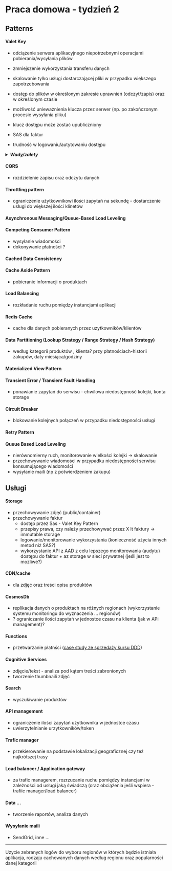 # Praca domowa - tydzień 2

## Patterns

#### Valet Key
* odciążenie serwera aplikacyjnego niepotrzebnymi operacjami pobierania/wysyłania plików
* zmniejszenie wykorzystania transferu danych
* skalowanie tylko usługi dostarczającej pliki w przypadku większego zapotrzebowania
* dostęp do plików w określonym zakresie uprawnień (odczyt/zapis) oraz w określonym czasie
* możliwość unieważnienia klucza przez serwer (np. po zakończonym procesie wysyłania pliku)

* klucz dostępu może zostać upubliczniony

* SAS dla faktur
* trudność w logowaniu/autytowaniu dostępu

<details>
    <summary><b><i>Wady/zalety</i></b></summary>

| Zalety                                                                                    | Wady                                                                                        |
|-------------------------------------------------------------------------------------------|---------------------------------------------------------------------------------------------|
| odciążenie serwera aplikacyjnego niepotrzebnymi operacjami pobierania/wysyłania plików    | klucz dostępu może zostać upubliczniony                                                     |
| zmniejszenie wykorzystania transferu danych                                               | zbyt krótki okres ważności klucza może spowodować, że użytkownik nie zdąży wykonać operacji |
| skalowanie tylko usługi dostarczającej pliki w przypadku większego zapotrzebowania        | brak możliwości zdefiniowania rozmiaru wysyłanego plików / ilości pobrań pliku              |
| dostęp do plików w określonym zakresie uprawnień (odczyt/zapis) oraz w określonym czasie  | konieczność zarządzania kluczami dostępu                                                    |
| możliwość unieważnienia klucza przez serwer (np. po zakończonym procesie wysyłania pliku) | przeglądarka może nie wspierać CORS                                                         |
|                                                                                           |                                                                                             |
|                                                                                           |                                                                                             |
</details>


#### CQRS
* rozdzielenie zapisu oraz odczytu danych

#### Throttling pattern
* ograniczenie użytkownikowi ilości zapytań na sekundę - dostarczenie usługi do większej ilości klinetów


#### Asynchronous Messaging/Queue-Based Load Leveling

#### Competing Consumer Pattern
* wysyłanie wiadomości
* dokonywanie płatności ?


#### Cached Data Consistency

#### Cache Aside Pattern
* pobieranie informacji o produktach


#### Load Balancing
* rozkładanie ruchu pomiędzy instancjami aplikacji


#### Redis Cache
* cache dla danych pobieranych przez użytkowników/klientów

#### Data Partitioning (Lookup Strategy / Range Strategy / Hash Strategy)
* według kategorii produktów , klienta? przy płatnościach-historii zakupów, daty miesiąca/godziny

#### Materialized View Pattern


#### Transient Error / Transient Fault Handling
* ponawianie zapytań do serwisu - chwilowa niedostępność kolejki, konta storage

#### Circuit Breaker
* blokowanie kolejnych połączeń w przypadku niedostępności usługi

#### Retry Pattern

#### Queue Based Load Leveling
* nierównomierny ruch, monitorowanie wielkości kolejki -> skalowanie
* przechowywanie wiadomości w przypadku niedostępności serwisu konsumującego wiadomości
* wysyłanie maili (np z potwierdzeniem zakupu)


## Usługi


#### Storage
* przechowywanie zdjęć (public/container)
* przechowywanie faktur 
  * dostęp przez Sas - Valet Key Pattern
  * przepisy prawa, czy należy przechowywać przez X lt faktury -> immutable storage
  * logowanie/monitorowanie wykorzystania (konieczność użycia innych metod niż SAS?)
  * wykorzystanie API z AAD z celu lepszego monitorowania (audytu) dostępu do faktur + az storage w sieci prywatnej (jeśli jest to mozliwe?)


#### CDN/cache
* dla zdjęć oraz treści opisu produktów

#### CosmosDb
* replikacja danych o produktach na różnych regionach (wykorzystanie systemu monitoringu do wyznaczenia ... regionów)
* ? ograniczanie ilości zapytań w jednostce czasu na klienta (jak w APi management)?

#### Functions
* przetwarzanie płatnści ([case study ze sprzedaży kursu DDD](https://blog.scooletz.com/2019/09/02/how-i-built-and-run-my-e-shop-for-0-07-month-using-azure-functions-and-a-few-more/))


#### Cognitive Services
* zdjęcie/tekst - analiza pod kątem treści zabronionych
* tworzenie thumbnaili zdjęć


#### Search
* wyszukiwanie produktów

#### API management
* ograniczenie ilości zapytań użytkownika w jednostce czasu
* uwierzytelnianie urzytkowników/token


#### Trafic manager
* przekierowanie na podstawie lokalizacji geograficznej czy też najkrótszej trasy

#### Load balancer / Application gateway
* za trafic managerem, rozrzucanie ruchu pomiędzy instancjami w zależności od usługi jaką świadczą (oraz obciążenia jeśli wspiera - trafiic manager/load balancer)

#### Data ...
* tworzenie raportów, analiza danych

#### Wysyłanie maili
* SendGrid, inne ...


----

Użycie zebranych logów do wyboru regionów w których będzie istniała aplikacja, rodzaju cachowanych danych według regionu oraz popularności danej kategorii
